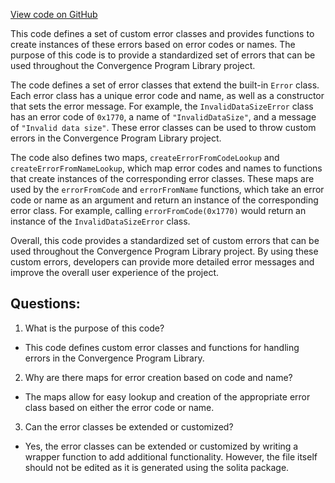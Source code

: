 [View code on GitHub](https://github.com/convergence-rfq/convergence-program-library/psyoptions-american-instrument/js/generated/errors/index.ts)

This code defines a set of custom error classes and provides functions to create instances of these errors based on error codes or names. The purpose of this code is to provide a standardized set of errors that can be used throughout the Convergence Program Library project.

The code defines a set of error classes that extend the built-in `Error` class. Each error class has a unique error code and name, as well as a constructor that sets the error message. For example, the `InvalidDataSizeError` class has an error code of `0x1770`, a name of `"InvalidDataSize"`, and a message of `"Invalid data size"`. These error classes can be used to throw custom errors in the Convergence Program Library project.

The code also defines two maps, `createErrorFromCodeLookup` and `createErrorFromNameLookup`, which map error codes and names to functions that create instances of the corresponding error classes. These maps are used by the `errorFromCode` and `errorFromName` functions, which take an error code or name as an argument and return an instance of the corresponding error class. For example, calling `errorFromCode(0x1770)` would return an instance of the `InvalidDataSizeError` class.

Overall, this code provides a standardized set of custom errors that can be used throughout the Convergence Program Library project. By using these custom errors, developers can provide more detailed error messages and improve the overall user experience of the project.
## Questions: 
 1. What is the purpose of this code?
- This code defines custom error classes and functions for handling errors in the Convergence Program Library.

2. Why are there maps for error creation based on code and name?
- The maps allow for easy lookup and creation of the appropriate error class based on either the error code or name.

3. Can the error classes be extended or customized?
- Yes, the error classes can be extended or customized by writing a wrapper function to add additional functionality. However, the file itself should not be edited as it is generated using the solita package.
